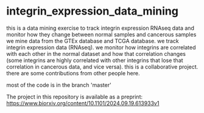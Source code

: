 # integrin_expression_data_mining
this is a data mining exercise to track integrin expression RNAseq data and monitor how they change between normal samples and cancerous samples
we mine data from the GTEx database and TCGA database. we track integrin expression data (RNAseq). we monitor how integrins are correlated with each other in the normal dataset and how that correlation changes (some integrins are highly correlated with other integrins that lose that correlation in cancerous data, and vice versa). 
this is a collaborative project. there are some contributions from other people here. 

most of the code is in the branch 'master' 

The project in this repository is available as a preprint: https://www.biorxiv.org/content/10.1101/2024.09.19.613933v1